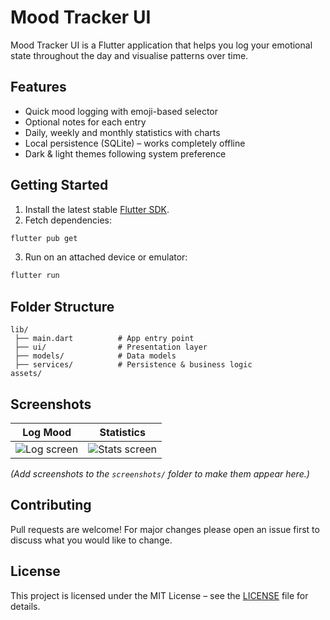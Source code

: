 # Mood Tracker UI

Mood Tracker UI is a Flutter application that helps you log your emotional state throughout the day and visualise patterns over time.

## Features

- Quick mood logging with emoji-based selector  
- Optional notes for each entry  
- Daily, weekly and monthly statistics with charts  
- Local persistence (SQLite) – works completely offline  
- Dark & light themes following system preference  

## Getting Started

1. Install the latest stable [Flutter SDK](https://docs.flutter.dev/get-started/install).  
2. Fetch dependencies:

```bash
flutter pub get
```

3. Run on an attached device or emulator:

```bash
flutter run
```

## Folder Structure

```text
lib/
 ├── main.dart          # App entry point
 ├── ui/                # Presentation layer
 ├── models/            # Data models
 ├── services/          # Persistence & business logic
assets/
```

## Screenshots

| Log Mood | Statistics |
|----------|------------|
| ![Log screen](screenshots/log.png) | ![Stats screen](screenshots/stats.png) |

*(Add screenshots to the `screenshots/` folder to make them appear here.)*

## Contributing

Pull requests are welcome! For major changes please open an issue first to discuss what you would like to change.

## License

This project is licensed under the MIT License – see the [LICENSE](LICENSE) file for details.

